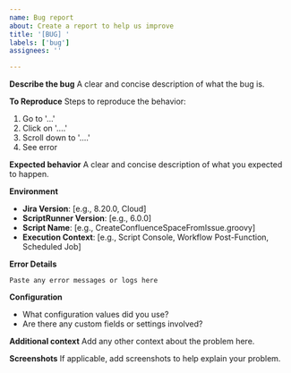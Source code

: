 ```yaml
---
name: Bug report
about: Create a report to help us improve
title: '[BUG] '
labels: ['bug']
assignees: ''

---
```


**Describe the bug**
A clear and concise description of what the bug is.

**To Reproduce**
Steps to reproduce the behavior:
1. Go to '...'
2. Click on '....'
3. Scroll down to '....'
4. See error

**Expected behavior**
A clear and concise description of what you expected to happen.

**Environment**
- **Jira Version**: [e.g., 8.20.0, Cloud]
- **ScriptRunner Version**: [e.g., 6.0.0]
- **Script Name**: [e.g., CreateConfluenceSpaceFromIssue.groovy]
- **Execution Context**: [e.g., Script Console, Workflow Post-Function, Scheduled Job]

**Error Details**
```
Paste any error messages or logs here
```

**Configuration**
- What configuration values did you use?
- Are there any custom fields or settings involved?

**Additional context**
Add any other context about the problem here.

**Screenshots**
If applicable, add screenshots to help explain your problem. 